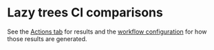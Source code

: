 # Lazy trees CI comparisons

See the [Actions tab](https://github.com/DeterminateSystems/lazy-trees-example/actions) for results and the [workflow configuration](.github/workflows/comparison.yaml) for how those results are generated.
